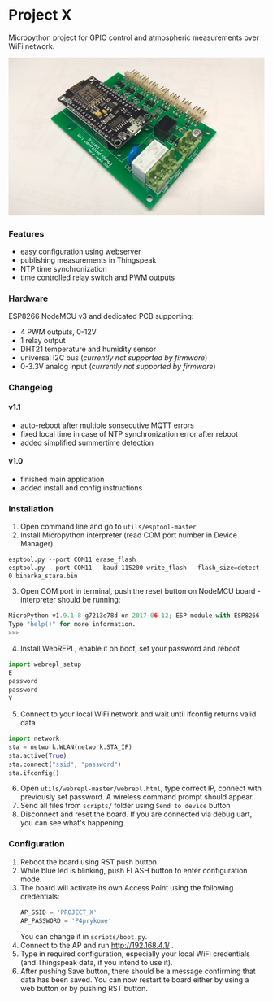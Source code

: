 # Project X

Micropython project for GPIO control and atmospheric measurements over WiFi network.

![Project X](Project_X_small.jpg)

### Features
* easy configuration using webserver
* publishing measurements in Thingspeak
* NTP time synchronization
* time controlled relay switch and PWM outputs

### Hardware
ESP8266 NodeMCU v3 and dedicated PCB supporting:
* 4 PWM outputs, 0-12V
* 1 relay output
* DHT21 temperature and humidity sensor
* universal I2C bus (*currently not supported by firmware*)
* 0-3.3V analog input (*currently not supported by firmware*) 

### Changelog

#### v1.1

- auto-reboot after multiple sonsecutive MQTT errors
- fixed local time in case of NTP synchronization error after reboot
- added simplified summertime detection

#### v1.0

- finished main application
- added install and config instructions

### Installation
1. Open command line and go to `utils/esptool-master`
2. Install Micropython interpreter (read COM port number in Device Manager)
```
esptool.py --port COM11 erase_flash
esptool.py --port COM11 --baud 115200 write_flash --flash_size=detect 0 binarka_stara.bin
```
3. Open COM port in terminal, push the reset button on NodeMCU board - interpreter should be running:
```python
MicroPython v1.9.1-8-g7213e78d on 2017-06-12; ESP module with ESP8266
Type "help()" for more information.
>>> 
```
4. Install WebREPL, enable it on boot, set your password and reboot
```python
import webrepl_setup
E
password
password
Y
```
5. Connect to your local WiFi network and wait until ifconfig returns valid data
```python
import network
sta = network.WLAN(network.STA_IF)
sta.active(True)
sta.connect("ssid", "password")
sta.ifconfig()
```
6. Open `utils/webrepl-master/webrepl.html`, type correct IP, connect with previously set password. A wireless command prompt should appear.
7. Send all files from `scripts/` folder using `Send to device` button
8. Disconnect and reset the board. If you are connected via debug uart, you can see what's happening.

### Configuration
1. Reboot the board using RST push button.
2. While blue led is blinking, push FLASH button to enter configuration mode.
3. The board will activate its own Access Point using the following credentials:
    ```python
    AP_SSID = 'PROJECT_X'
    AP_PASSWORD = 'P4prykowe'
    ```
    You can change it in `scripts/boot.py`.
4. Connect to the AP and run http://192.168.4.1/ .
5. Type in required configuration, especially your local WiFi credentials (and Thingspeak data, if you intend to use it).
6. After pushing Save button, there should be a message confirming that data has been saved. You can now restart te board either by using a web button or by pushing RST button.